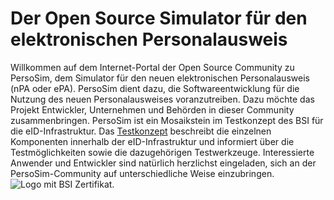 # Der Open Source Simulator für den elektronischen Personalausweis
Willkommen auf dem Internet-Portal der Open Source Community zu PersoSim, dem Simulator für den neuen elektronischen Personalausweis (nPA oder ePA). PersoSim dient dazu, die Softwareentwicklung für die Nutzung des neuen Personalausweises voranzutreiben. Dazu möchte das Projekt Entwickler, Unternehmen und Behörden in dieser Community zusammenbringen. PersoSim ist ein Mosaikstein im Testkonzept des BSI für die eID-Infrastruktur. Das [Testkonzept](https://www.bsi.bund.de/DE/Themen/DigitaleGesellschaft/ElektronischeIdentitaeten/Online-Ausweisfunktion/Testkonzept/testkonzept_node.html) beschreibt die einzelnen Komponenten innerhalb der eID-Infrastruktur und informiert über die Testmöglichkeiten sowie die dazugehörigen Testwerkzeuge. Interessierte Anwender und Entwickler sind natürlich herzlichst eingeladen, sich an der PersoSim-Community auf unterschiedliche Weise einzubringen.
![Logo mit BSI Zertifikat.](/blob/main/BSI-K-TR-0198-2015.jpg)
